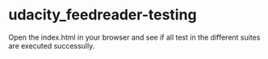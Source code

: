 # udacity_feedreader-testing
Open the index.html in your browser and see if all test in the different suites are executed successully.